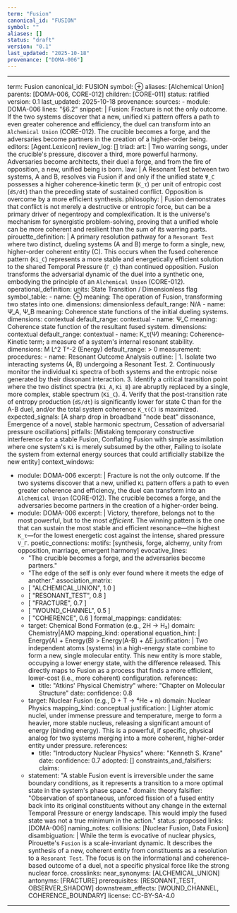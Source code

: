 ```yaml
---
term: "Fusion"
canonical_id: "FUSION"
symbol: ""
aliases: []
status: "draft"
version: "0.1"
last_updated: "2025-10-18"
provenance: ["DOMA-006"]
---
```


---
term: Fusion
canonical_id: FUSION
symbol: ⊕
aliases: [Alchemical Union]
parents: [DOMA-006, CORE-012]
children: [CORE-011]
status: ratified
version: 0.1
last_updated: 2025-10-18
provenance:
  sources:
    - module: DOMA-006
      lines: "§6.2"
      snippet: |
        Fusion: Fracture is not the only outcome. If the two systems discover that a new, unified `Ki` pattern offers a path to even greater coherence and efficiency, the duel can transform into an `Alchemical Union` (CORE-012). The crucible becomes a forge, and the adversaries become partners in the creation of a higher-order being.
  editors: [Agent.Lexicon]
  review_log: []
triad:
  art: |
    Two warring songs, under the crucible's pressure, discover a third, more powerful harmony. Adversaries become architects, their duel a forge, and from the fire of opposition, a new, unified being is born.
  law: |
    A Resonant Test between two systems, A and B, resolves via Fusion if and only if the unified state `Ψ_C` possesses a higher coherence-kinetic term (`K_τ`) per unit of entropic cost (`dS/dt`) than the preceding state of sustained conflict. Opposition is overcome by a more efficient synthesis.
  philosophy: |
    Fusion demonstrates that conflict is not merely a destructive or entropic force, but can be a primary driver of negentropy and complexification. It is the universe's mechanism for synergistic problem-solving, proving that a unified whole can be more coherent and resilient than the sum of its warring parts.
pirouette_definition: |
  A primary resolution pathway for a `Resonant Test` where two distinct, dueling systems (A and B) merge to form a single, new, higher-order coherent entity (C). This occurs when the fused coherence pattern (`Ki_C`) represents a more stable and energetically efficient solution to the shared Temporal Pressure (`Γ_c`) than continued opposition. Fusion transforms the adversarial dynamic of the duel into a synthetic one, embodying the principle of an `Alchemical Union` (CORE-012).
operational_definition:
  units: State Transition / Dimensionless flag
  symbol_table:
    - name: ⊕
      meaning: The operation of Fusion, transforming two states into one.
      dimensions: dimensionless
      default_range: N/A
    - name: Ψ_A, Ψ_B
      meaning: Coherence state functions of the initial dueling systems.
      dimensions: contextual
      default_range: contextual
    - name: Ψ_C
      meaning: Coherence state function of the resultant fused system.
      dimensions: contextual
      default_range: contextual
    - name: K_τ(Ψ)
      meaning: Coherence-Kinetic term; a measure of a system's internal resonant stability.
      dimensions: M L^2 T^-2 (Energy)
      default_range: > 0
  measurement:
    procedures:
      - name: Resonant Outcome Analysis
        outline: |
          1. Isolate two interacting systems (A, B) undergoing a Resonant Test.
          2. Continuously monitor the individual `Ki` spectra of both systems and the entropic noise generated by their dissonant interaction.
          3. Identify a critical transition point where the two distinct spectra (`Ki_A`, `Ki_B`) are abruptly replaced by a single, more complex, stable spectrum (`Ki_C`).
          4. Verify that the post-transition rate of entropy production (`dS/dt`) is significantly lower for state C than for the A-B duel, and/or the total system coherence `K_τ(C)` is maximized.
        expected_signals: [A sharp drop in broadband "node beat" dissonance, Emergence of a novel, stable harmonic spectrum, Cessation of adversarial pressure oscillations]
        pitfalls: [Mistaking temporary constructive interference for a stable Fusion, Conflating Fusion with simple assimilation where one system's `Ki` is merely subsumed by the other, Failing to isolate the system from external energy sources that could artificially stabilize the new entity]
context_windows:
  - module: DOMA-006
    excerpt: |
      Fracture is not the only outcome. If the two systems discover that a new, unified `Ki` pattern offers a path to even greater coherence and efficiency, the duel can transform into an `Alchemical Union` (CORE-012). The crucible becomes a forge, and the adversaries become partners in the creation of a higher-order being.
  - module: DOMA-006
    excerpt: |
      Victory, therefore, belongs not to the most powerful, but to the most *efficient*. The winning pattern is the one that can sustain the most stable and efficient resonance—the highest `K_τ`—for the lowest energetic cost against the intense, shared pressure `V_Γ`.
poetic_connections:
  motifs: [synthesis, forge, alchemy, unity from opposition, marriage, emergent harmony]
  evocative_lines:
    - "The crucible becomes a forge, and the adversaries become partners."
    - "The edge of the self is only ever found where it meets the edge of another."
  association_matrix:
    - [ "ALCHEMICAL_UNION", 1.0 ]
    - [ "RESONANT_TEST", 0.8 ]
    - [ "FRACTURE", 0.7 ]
    - [ "WOUND_CHANNEL", 0.5 ]
    - [ "COHERENCE", 0.6 ]
formal_mappings:
  candidates:
    - target: Chemical Bond Formation (e.g., 2H → H₂)
      domain: Chemistry|AMO
      mapping_kind: operational
      equation_hint: |
        Energy(A) + Energy(B) > Energy(A-B) + ΔE
      justification: |
        Two independent atoms (systems) in a high-energy state combine to form a new, single molecular entity. This new entity is more stable, occupying a lower energy state, with the difference released. This directly maps to Fusion as a process that finds a more efficient, lower-cost (i.e., more coherent) configuration.
      references:
        - title: "Atkins' Physical Chemistry"
          where: "Chapter on Molecular Structure"
          date:
      confidence: 0.8
    - target: Nuclear Fusion (e.g., D + T → ⁴He + n)
      domain: Nuclear Physics
      mapping_kind: conceptual
      justification: |
        Lighter atomic nuclei, under immense pressure and temperature, merge to form a heavier, more stable nucleus, releasing a significant amount of energy (binding energy). This is a powerful, if specific, physical analog for two systems merging into a more coherent, higher-order entity under pressure.
      references:
        - title: "Introductory Nuclear Physics"
          where: "Kenneth S. Krane"
          date:
      confidence: 0.7
  adopted: []
constraints_and_falsifiers:
  claims:
    - statement: "A stable Fusion event is irreversible under the same boundary conditions, as it represents a transition to a more optimal state in the system's phase space."
      domain: theory
      falsifier: "Observation of spontaneous, unforced fission of a fused entity back into its original constituents without any change in the external Temporal Pressure or energy landscape. This would imply the fused state was not a true minimum in the action."
      status: proposed
      links: [DOMA-006]
naming_notes:
  collisions: [Nuclear Fusion, Data Fusion]
  disambiguation: |
    While the term is evocative of nuclear physics, Pirouette's `Fusion` is a scale-invariant dynamic. It describes the synthesis of a new, coherent entity from constituents as a resolution to a `Resonant Test`. The focus is on the informational and coherence-based outcome of a duel, not a specific physical force like the strong nuclear force.
crosslinks:
  near_synonyms: [ALCHEMICAL_UNION]
  antonyms: [FRACTURE]
  prerequisites: [RESONANT_TEST, OBSERVER_SHADOW]
  downstream_effects: [WOUND_CHANNEL, COHERENCE_BOUNDARY]
license: CC-BY-SA-4.0
---